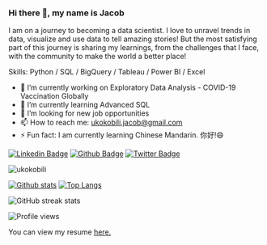 ### Hi there 👋, my name is Jacob

I am on a journey to becoming a data scientist. I love to unravel trends in data, visualize and use data to tell amazing stories! But the most satisfying part of this journey is sharing my learnings, from the challenges that I face, with the community to make the world a better place!

Skills: Python / SQL / BigQuery / Tableau / Power BI / Excel 

- 🔭 I’m currently working on Exploratory Data Analysis - COVID-19 Vaccination Globally 
- 🌱 I’m currently learning Advanced SQL 
- 🤔 I’m looking for new job opportunities 
- 📫 How to reach me: ukokobili.jacob@gmail.com 
- ⚡ Fun fact: I am currently learning Chinese Mandarin. 你好!😄 

[![Linkedin Badge](https://img.shields.io/badge/-jacobukokobili-0072b1?style=flat&logo=Linkedin&logoColor=white&link=https://www.linkedin.com/in/jacobukokobili/)](https://www.linkedin.com/in/jacobukokobili/) [![Github Badge](https://img.shields.io/badge/-ukokobili-grey?style=flat&logo=github&logoColor=white&link=https://github.com/ukokobili/)](https://www.github.com/ukokobili/) [![Twitter Badge](https://img.shields.io/badge/-jacobukokobili-00acee?style=flat&logo=twitter&logoColor=white&link=https://twitter.com/jacobukokobili/)](https://www.twitter.com/jacobukokobili/) 

<p align=left> <img src=https://komarev.com/ghpvc/?username=ukokobili alt=ukokobili /> </p>

[![Github stats](https://github-readme-stats.vercel.app/api?username=ukokobili&show_icons=true&include_all_commits=true)](https://github.com/ukokobili/github-readme-stats)
[![Top Langs](https://github-readme-stats.vercel.app/api/top-langs/?username=ukokobili&layout=compact)](https://github.com/ukokobili/github-readme-stats) 

![GitHub streak stats](https://github-readme-streak-stats.herokuapp.com/?user=ukokobili)  

![Profile views](https://gpvc.arturio.dev/ukokobili)  

You can view my resume <a href='linkedin.com/in/jacob-ukokobili-62361164/ ' target=_blank><u>here</u>.</a></p>
